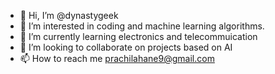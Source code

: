 - 👋 Hi, I’m @dynastygeek
- 👀 I’m interested in coding and machine learning algorithms.
- 🌱 I’m currently learning electronics and telecommuication 
- 💞️ I’m looking to collaborate on projects based on AI
- 📫 How to reach me prachilahane9@gmail.com

<!---
dynastygeek/dynastygeek is a ✨ special ✨ repository because its `README.md` (this file) appears on your GitHub profile.
You can click the Preview link to take a look at your changes.
--->
